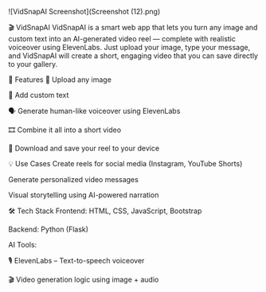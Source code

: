 ![VidSnapAI Screenshot](Screenshot (12).png)

🎬 VidSnapAI
VidSnapAI is a smart web app that lets you turn any image and custom text into an AI-generated video reel — complete with realistic voiceover using ElevenLabs. Just upload your image, type your message, and VidSnapAI will create a short, engaging video that you can save directly to your gallery.

🚀 Features
📸 Upload any image

📝 Add custom text

🗣️ Generate human-like voiceover using ElevenLabs

🎞️ Combine it all into a short video

💾 Download and save your reel to your device

💡 Use Cases
Create reels for social media (Instagram, YouTube Shorts)

Generate personalized video messages

Visual storytelling using AI-powered narration

🛠️ Tech Stack
Frontend: HTML, CSS, JavaScript, Bootstrap

Backend: Python (Flask)

AI Tools:

🎙️ ElevenLabs – Text-to-speech voiceover

🎬 Video generation logic using image + audio
